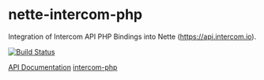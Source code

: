 # nette-intercom-php
Integration of Intercom API PHP Bindings into Nette (https://api.intercom.io).

[![Build Status](https://travis-ci.org/klimesf/nette-intercom-php.svg?branch=master)](https://travis-ci.org/klimesf/nette-intercom-php)

[API Documentation](https://api.intercom.io/docs)
[intercom-php](https://github.com/intercom/intercom-php)
